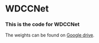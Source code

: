 # WDCCNet

### This is the code for WDCCNet
The  weights can be found on [Google drive](https://drive.google.com/file/d/1TG4l9B3A-iaBEElvNSiUdjJFVSEl2KVD/view?usp=sharing).
